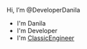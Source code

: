  Hi, I’m @DeveloperDanila
  
- I'm Danila
- I'm Developer
- I'm [ClassicEngineer](https://github.com/ClassicEngineer) 
